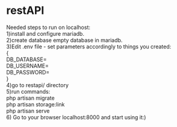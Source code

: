 # restAPI
Needed steps to run on localhost:<br>
1)install and configure mariadb.<br>
2)create database empty database in mariadb.<br>
3)Edit .env file - set parameters accordingly to things you created:<br>
      {<br>
        DB_DATABASE=<br>
        DB_USERNAME=<br>
        DB_PASSWORD=<br>
        }<br>
4)go to restapi/ directory<br>
5)run commands:<br>
php artisan migrate<br>
php artisan storage:link<br>
php artisan serve<br>
6) Go to your browser localhost:8000 and start using it:)<br>

